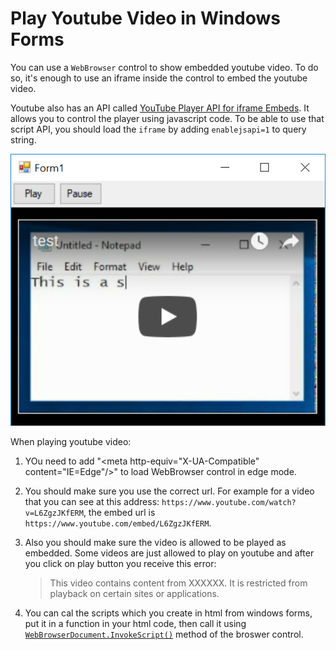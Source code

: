 # Play Youtube Video in Windows Forms

You can use a `WebBrowser` control to show embedded youtube video. To do so, it's enough to use an iframe inside the control to embed the youtube video.

Youtube also has an API called [YouTube Player API for iframe Embeds](https://developers.google.com/youtube/iframe_api_reference). It allows you to control the player using javascript code.
To be able to use that script API, you should load the `iframe` by adding `enablejsapi=1` to query string. 


![Play Youtube Video in Windows Forms](image.png)


When playing youtube video:
1. YOu need to add "<meta http-equiv=\"X-UA-Compatible\" content=\"IE=Edge\"/>" to load WebBrowser control in edge mode. 

2. You should make sure you use the correct url. For example for a video that you can see at this address: `https://www.youtube.com/watch?v=L6ZgzJKfERM`, the embed url is `https://www.youtube.com/embed/L6ZgzJKfERM`.

3. Also you should make sure the video is allowed to be played as embedded. Some videos are just allowed to play on youtube and after you click on play button you receive this error:

   > This video contains content from XXXXXX. It is restricted from
   > playback on certain sites or applications.

4. You can cal the scripts which you create in html from windows forms, put it in a function in your html code, then call it using [`WebBrowserDocument.InvokeScript()`](https://msdn.microsoft.com/en-us/library/4b1a88bz(v=vs.110).aspx) method of the broswer control.
